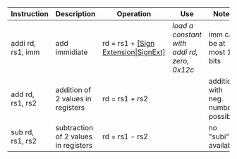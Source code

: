 
| Instruction       | Description                          | Operation                                   | Use                                         | Notes                               |
| ----------------- | ------------------------------------ | ------------------------------------------- | ------------------------------------------- | ----------------------------------- |
| addi rd, rs1, imm | add immidiate                        | rd = rs1 + [[Sign Extension\|SignExt]](imm) | _load a constant with addi rd, zero, 0x12c_ | imm can be at most 12 bits          |
| add rd, rs1, rs2  | addition of 2 values in registers    | rd = rs1 + rs2                              |                                             | addition with neg. numbers possible |
| sub rd, rs1, rs2  | subtraction of 2 values in registers | rd = rs1 - rs2                              |                                             | no "subi" available                 |

